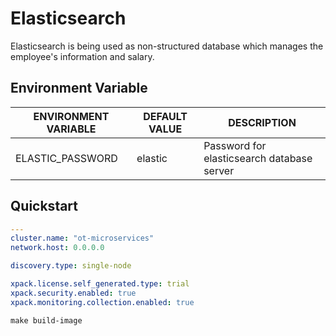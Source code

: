 # Elasticsearch

Elasticsearch is being used as non-structured database which manages the employee's information and salary.

## Environment Variable

|**ENVIRONMENT VARIABLE**|**DEFAULT VALUE**|**DESCRIPTION**|
|------------------------|-----------------|---------------|
| ELASTIC_PASSWORD | elastic | Password for elasticsearch database server |

## Quickstart

```yaml
---
cluster.name: "ot-microservices"
network.host: 0.0.0.0

discovery.type: single-node

xpack.license.self_generated.type: trial
xpack.security.enabled: true
xpack.monitoring.collection.enabled: true
```

```shell
make build-image
```
